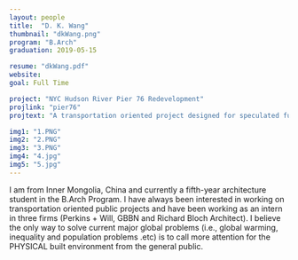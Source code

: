 ```yaml
---
layout: people
title:  "D. K. Wang"
thumbnail: "dkWang.png"
program: "B.Arch"
graduation: 2019-05-15

resume: "dkWang.pdf"
website:
goal: Full Time

project: "NYC Hudson River Pier 76 Redevelopment"
projlink: "pier76"
projtext: "A transportation oriented project designed for speculated future urban conditions of New York City."

img1: "1.PNG"
img2: "2.PNG"
img3: "3.PNG"
img4: "4.jpg"
img5: "5.jpg"
---
```


I am from Inner Mongolia, China and currently a fifth-year architecture student in the B.Arch Program. I have always been interested in working on transportation oriented public projects and have been working as an intern in three firms (Perkins + Will, GBBN and Richard Bloch Architect). I believe the only way to solve current major global problems (i.e., global warming, inequality and population problems .etc) is to call more attention for the PHYSICAL built environment from the general public.
